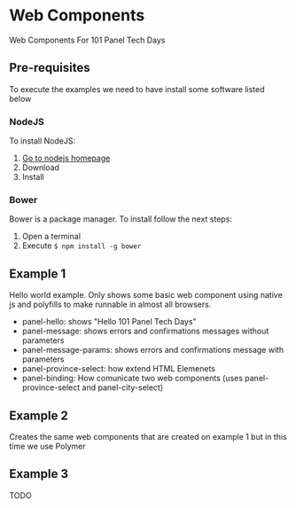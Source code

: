 # Web Components
Web Components For 101 Panel Tech Days

## Pre-requisites
To execute the examples we need to have install some software listed below

### NodeJS
To install NodeJS:
 1. [Go to nodejs homepage](https://nodejs.org)
 2. Download
 3. Install

### Bower
Bower is a package manager. To install follow the next steps:

 1. Open a terminal
 2. Execute
    `$ npm install -g bower`

## Example 1
Hello world example. Only shows some basic web component using native js and polyfills to make runnable in almost all browsers.

- panel-hello: shows "Hello 101 Panel Tech Days"
- panel-message: shows errors and confirmations messages without parameters
- panel-message-params: shows errors and confirmations message with parameters
- panel-province-select: how extend HTML Elemenets
- panel-binding: How comunicate two web components (uses panel-province-select and panel-city-select)

## Example 2
Creates the same web components that are created on example 1 but in this time we use Polymer

## Example 3
TODO

